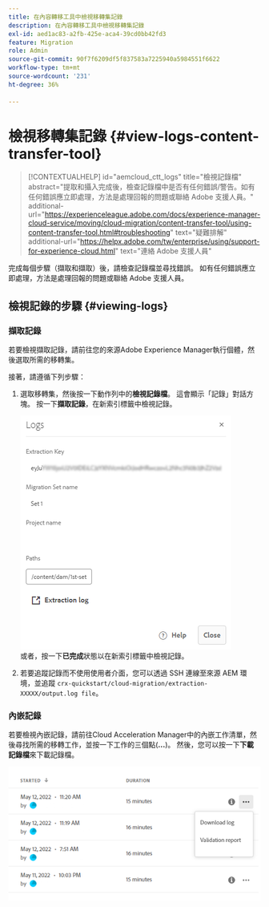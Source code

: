 ```yaml
---
title: 在內容轉移工具中檢視移轉集記錄
description: 在內容轉移工具中檢視移轉集記錄
exl-id: aed1ac83-a2fb-425e-aca4-39cd0bb42fd3
feature: Migration
role: Admin
source-git-commit: 90f7f6209df5f837583a7225940a5984551f6622
workflow-type: tm+mt
source-wordcount: '231'
ht-degree: 36%

---
```


# 檢視移轉集記錄 {#view-logs-content-transfer-tool}


>[!CONTEXTUALHELP]
>id="aemcloud_ctt_logs"
>title="檢視記錄檔"
>abstract="提取和攝入完成後，檢查記錄檔中是否有任何錯誤/警告。如有任何錯誤應立即處理，方法是處理回報的問題或聯絡 Adobe 支援人員。"
>additional-url="https://experienceleague.adobe.com/docs/experience-manager-cloud-service/moving/cloud-migration/content-transfer-tool/using-content-transfer-tool.html#troubleshooting" text="疑難排解"
>additional-url="https://helpx.adobe.com/tw/enterprise/using/support-for-experience-cloud.html" text="連絡 Adobe 支援人員"

完成每個步驟（擷取和擷取）後，請檢查記錄檔並尋找錯誤。  如有任何錯誤應立即處理，方法是處理回報的問題或聯絡 Adobe 支援人員。

## 檢視記錄的步驟 {#viewing-logs}

### 擷取記錄

若要檢視擷取記錄，請前往您的來源Adobe Experience Manager執行個體，然後選取所需的移轉集。

接著，請遵循下列步驟：

1. 選取移轉集，然後按一下動作列中的&#x200B;**檢視記錄檔**。 這會顯示「記錄」對話方塊。 按一下&#x200B;**擷取記錄**，在新索引標籤中檢視記錄。

   ![影像](/help/journey-migration/content-transfer-tool/assets-ctt/cttcam25.png) \
   或者，按一下&#x200B;**已完成**&#x200B;狀態以在新索引標籤中檢視記錄。

1. 若要追蹤記錄而不使用使用者介面，您可以透過 SSH 連線至來源 AEM 環境，並追蹤 `crx-quickstart/cloud-migration/extraction-XXXXX/output.log file`。

### 內嵌記錄

若要檢視內嵌記錄，請前往Cloud Acceleration Manager中的內嵌工作清單，然後尋找所需的移轉工作，並按一下工作的三個點(**...**)。 然後，您可以按一下&#x200B;**下載記錄檔**&#x200B;來下載記錄檔。

![影像](/help/journey-migration/content-transfer-tool/assets-ctt/cttcam28.png)
